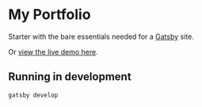 # My Portfolio

Starter with the bare essentials needed for a [Gatsby](https://www.gatsbyjs.org/) site.

Or [view the live demo here](https://gatsby-starter-hello-world-demo.netlify.com/).

## Running in development

`gatsby develop`
